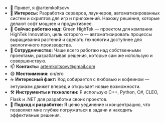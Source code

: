 - 👋 Привет, я @artemkoltsovv
- 🎯 **Интересы:** Разработка серверов, лаунчеров, автоматизированных систем и скриптов для игр и приложений. Нахожу решения, которые делают софт мощнее и продуктивнее.
- 🌱 **Сейчас работаю над:** Green HighTek — проектом для компании HighTek Innovation, цель которого — автоматизировать процессы выращивания растений и сделать технологии доступнее для экологичного производства.
- 🤝 **Сотрудничество:** Чаще всего работаю над собственными проектами, разрабатывая решения, которые сам же использую и совершенствую.
- 📫 **Контакты:** artemkoltsovv@gmail.com
- 😄 **Местоимения:** он/его
- ☕ **Интересный факт:** Код собирается с любовью и кофеином — энтузиазм движет вперёд и открывает новые возможности.
- 🛠 **Инструменты и технологии:** Я использую C++, Python, C#, CLEO, Flask и .NET для разработки своих проектов.
- 🧩 **Подход к разработке:** Я ценю уединение и концентрацию, что позволяет мне глубже погружаться в задачи и находить эффективные решения.


<!---
artemkoltsovv/artemkoltsovv is a ✨ special ✨ repository because its `README.md` (this file) appears on your GitHub profile.
You can click the Preview link to take a look at your changes.
--->
